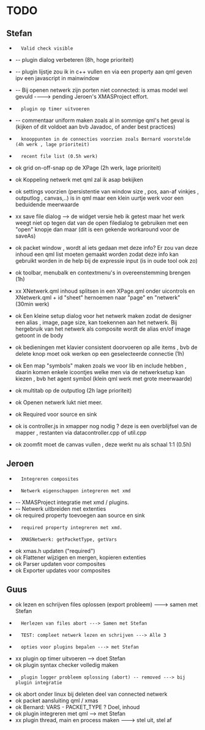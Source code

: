 # TODO

## Stefan

*		Valid check visible
*   -- 	plugin dialog verbeteren (8h, hoge prioriteit) 
*   -- 	plugin lijstje zou ik in c++ vullen en via een property aan qml geven ipv een javascript in mainwindow
*	--	Bij openen netwerk zijn porten niet connected: is xmas model wel gevuld ----> pending Jeroen's XMASProject effort.
*		plugin op timer uitvoeren 

*   -- 	commentaar uniform maken zoals al in sommige qml's het geval is (kijken of dit voldoet aan bvb Javadoc, of ander best practices)
*    	knooppunten in de connecties voorzien zoals Bernard voorstelde (4h werk , lage prioriteit)
*    	recent file list (0.5h werk)
*   ok 	grid on-off-snap op de XPage (2h werk, lage prioriteit)

*   ok 	Koppeling netwerk met qml zal ik asap bekijken
*   ok 	settings voorzien (persistentie van window size , pos, aan-af vinkjes , outputlog , canvas,..) is in qml maar een klein uurtje werk voor een beduidende meerwaarde
*   xx 	save file dialog --> de widget versie heb ik getest maar het werk weegt niet op tegen dat van de open filedialog te gebruiken met een "open" knopje dan maar 
			(dit is een gekende workaround voor de saveAs)
*   ok 	packet window , wordt al iets gedaan met deze info? Er zou van deze inhoud een qml list moeten gemaakt worden zodat deze info kan gebruikt worden in de help bij de expressie input (is in oude tool ook zo)
*   ok 	toolbar, menubalk en contextmenu's in overeenstemming brengen (1h)
*   xx 	XNetwerk.qml inhoud splitsen in een XPage.qml onder uicontrols en XNetwerk.qml  + id "sheet" hernoemen naar "page" en "netwerk"  (30min werk)
*   ok 	Een kleine setup dialog voor het netwerk maken zodat de designer een alias , image, page size, kan toekennen aan het netwerk. 
		Bij hergebruik van het netwerk als composite wordt de alias en/of image getoont in de body
*   ok 	bedieningen met klavier consistent doorvoeren op alle items , bvb de delete knop moet ook werken op een geselecteerde connectie (1h)
*   ok 	Een map "symbols" maken zoals we voor lib en include hebben , daarin komen enkele icoontjes welke men via de netwerksetup kan kiezen , 
		bvb het agent symbol (klein qml werk met grote meerwaarde)
*   ok 	multitab op de outputlog (2h lage prioriteit)
*	ok	Openen netwerk lukt niet meer.
*	ok	Required voor source en sink
*   ok 	is controller.js in xmapper nog nodig ? deze is een overblijfsel van de mapper , restanten via datacontroller.cpp of util.cpp
*   ok 	zoomfit moet de canvas vullen , deze werkt nu als schaal 1:1 (0.5h)

## Jeroen

*		Integreren composites
*		Netwerk eigenschappen integreren met xmd
*	--	XMASProject integratie met xmd / plugins.
*	--	Netwerk uitbreiden met extenties
*	ok	required property toevoegen aan source en sink
* 		required property integreren met xmd.
*		XMASNetwerk: getPacketType, getVars

* 	ok	xmas.h updaten ("required")
* 	ok	Flattener wijzigen en mergen, kopieren extenties
* 	ok	Parser updaten voor composites
* 	ok	Exporter updates voor composites


## Guus

*	ok	lezen en schrijven files oplossen (export probleem) ---> samen met Stefan
*		Herlezen van files abort ---> Samen met Stefan
*		TEST: compleet netwerk lezen en schrijven ---> Alle 3
*		opties voor plugins bepalen ---> met Stefan
*	xx	plugin op timer uitvoeren --> doet Stefan
*	ok	plugin syntax checker volledig maken
*		plugin logger probleem oplossing (abort) -- removed ---> bij plugin integratie
*	ok	abort onder linux bij deleten deel van connected netwerk
*	ok	packet aansluiting qml / xmas
*	ok	Bernard: VARS - PACKET_TYPE ? Doel, inhoud
*	ok	plugin integreren met qml --> met Stefan
*   xx	plugin thread, main en process maken ---> stel uit, stel af
